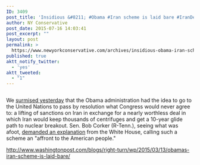 ```yaml
---
ID: 3409
post_title: 'Insidious &#8211; #Obama #Iran scheme is laid bare #IranDeal #tcot #PJNET'
author: NY Conservative
post_date: 2015-07-16 14:03:41
post_excerpt: ""
layout: post
permalink: >
  https://www.newyorkconservative.com/archives/insidious-obama-iran-scheme-is-laid-bare-irandeal-tcot-pjnet/
published: true
aktt_notify_twitter:
  - 'yes'
aktt_tweeted:
  - "1"
---
```

<p><img src="http://www.newyorkconservative.com/wp-content/uploads/2015/07/071615_1803_InsidiousOb1.png" alt=""/>
	</p><p>We <a href="http://www.washingtonpost.com/blogs/right-turn/wp/2015/03/12/would-the-white-house-really-try-to-get-around-the-constitution/">surmised yesterday</a> that the Obama administration had the idea to go to the United Nations to pass by resolution what Congress would never agree to: a lifting of sanctions on Iran in exchange for a nearly worthless deal in which Iran would keep thousands of centrifuges and get a 10-year glide path to nuclear breakout. Sen. Bob Corker (R-Tenn.), seeing what was afoot, <a href="http://www.corker.senate.gov/public/_cache/files/4f2cb34c-4908-4e0e-9f29-6537ab3adc5a/Corker%20Letter%20to%20President%20Obama%20on%20Iran%20Nuclear%20Deal.pdf">demanded an explanation</a> from the White House, calling such a scheme an "affront to the American people."
</p><p><a href="http://www.washingtonpost.com/blogs/right-turn/wp/2015/03/13/obamas-iran-scheme-is-laid-bare/">http://www.washingtonpost.com/blogs/right-turn/wp/2015/03/13/obamas-iran-scheme-is-laid-bare/</a>
	</p>